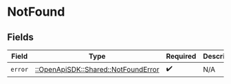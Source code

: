 # NotFound


## Fields

| Field                                                                       | Type                                                                        | Required                                                                    | Description                                                                 |
| --------------------------------------------------------------------------- | --------------------------------------------------------------------------- | --------------------------------------------------------------------------- | --------------------------------------------------------------------------- |
| `error`                                                                     | [::OpenApiSDK::Shared::NotFoundError](../../models/shared/notfounderror.md) | :heavy_check_mark:                                                          | N/A                                                                         |